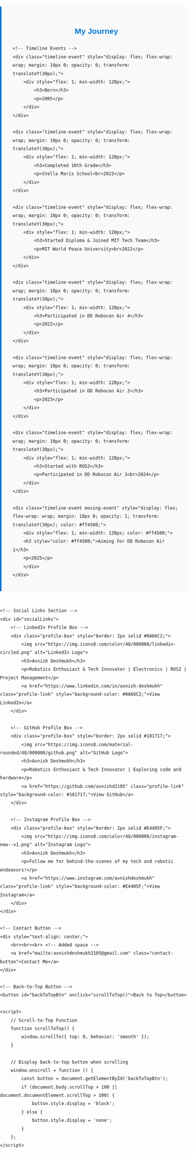 <html lang="en">
<head>
    <meta charset="UTF-8">
    <meta name="viewport" content="width=device-width, initial-scale=1.0">
    <title>Avnish Deshmukh - Robotics Enthusiast</title>
    <link rel="icon" sizes="32x32" href="favicon-32x32.png" type="image/png">
    <link rel="icon" sizes="16x16" href="favicon-16x16.png" type="image/png">
    <style>
        /* General Styles */
        body {
            font-family: Arial, sans-serif;
            line-height: 1.6;
            margin: 0;
            padding: 0;
            height: 120px;
            box-sizing: border-box;
        }

        h1, h2, h3 {
            margin: 0;
        }

        p {
            margin: 10px 0;
        }

        /* Flex Layout for Profile Section */
        .profile-container {
            display: flex;
            flex-wrap: wrap;
            justify-content: center;
            align-items: center;
            margin: 20px;
        }

        .profile-container img {
            border-radius: 50%;
            width: 200px;
            height: 200px;
            margin: 10px;
            max-width: 100%;
            height: auto;
        }

        .profile-text {
            max-width: 600px;
            text-align: center;
            margin: 10px;
        }

        /* Journey Timeline */
        #journeyTimeline {
            position: relative;
            max-width: 100%;
            margin: 0 auto 40px;
            padding: 20px 20px 20px 30px;
            border-left: 4px solid #0078D4;
            background-color: #f9f9f9;
        }

        .timeline-event {
            margin: 20px 0;
            position: relative;
            padding-left: 60px;
        }

        .timeline-event::before {
            content: attr(data-year);
            font-weight: bold;
            color: #0078D4;
            position: absolute;
            left: -70px;
            top: 0;
            font-size: 0.9em;
        }

        .timeline-event::after {
            content: '';
            position: absolute;
            left: -7px;
            top: 0;
            width: 16px;
            height: 16px;
            background-color: #0078D4;
            border-radius: 50%;
        }

        .timeline-event > div {
            background: white;
            padding: 10px;
            border-radius: 8px;
            box-shadow: 0 2px 5px rgba(0, 0, 0, 0.2);
        }

        .timeline-event h3 {
            color: #0078D4;
        }

        /* Social Links Section */
        #socialLinks {
            display: flex;
            flex-wrap: wrap;
            justify-content: space-between;
            gap: 20px;
            margin-top: 20px;
        }

        .profile-box {
            border-radius: 12px;
            padding: 15px;
            flex: 1 1 300px;
            display: flex;
            flex-direction: column;
            align-items: center;
            background-color: #f0f8ff;
            transition: transform 0.3s;
            min-width: 250px;
        }

        .profile-box img {
            border-radius: 50%;
            margin-bottom: 10px;
            width: 48px;
            height: 48px;
        }

        .profile-link {
            text-decoration: none;
            color: white;
            padding: 5px 8px;
            border-radius: 8px;
            margin-top: 10px;
            display: inline-block;
        }

        /* Contact Button */
        .contact-button {
            display: inline-block;
            border-radius: 12px;
            background-color: #0078D4;
            color: white;
            text-decoration: none;
            padding: 10px 20px;
            transition: background-color 0.3s, transform 0.3s;
            margin: 60px 0 20px; /* Added margin for spacing */
        }

        .contact-button:hover {
            background-color: #005999;
            transform: scale(1.05);
        }

        /* Back-to-Top Button */
        #backToTopBtn {
            display: none;
            position: fixed;
            bottom: 40px;
            right: 40px;
            background-color: #333;
            color: white;
            border: none;
            padding: 10px 20px;
            border-radius: 5px;
            cursor: pointer;
            z-index: 1000;
        }

        /* Responsive Design */
        @media (max-width: 768px) {
            .profile-container {
                flex-direction: column;
            }

            .timeline-event {
                padding-left: 50px;
            }

            .timeline-event::before {
                left: -55px;
            }

            #socialLinks {
                flex-direction: column;
            }

            .profile-box {
                margin: 10px 0;
            }

            #backToTopBtn {
                padding: 8px 16px;
                font-size: 0.9em;
                bottom: 20px;
            }
        }

        @media (max-width: 480px) {
            .timeline-event {
                padding-left: 30px; /* Reduced padding for smaller screens */
            }

            .timeline-event::before {
                left: -30px; /* Adjust year label position */
                font-size: 0.8em; /* Smaller font size for mobile */
            }

            .timeline-event > div {
                padding: 10px; /* Adjust padding */
            }
        }
    </style>
</head>
<body>

<!-- Profile Section -->
<div class="profile-container" style="text-align: center; margin-top: 20px;">
    <img id="profilePicture" src="./profile_picture.jpeg" alt="Profile Picture" style="width: 200px; height: auto; transform: scale(0); transition: transform 0.5s ease-in-out;" />
    <div class="profile-text">
        <h2 style="color: #0078D4;">Hi! I am Avnish Deshmukh.</h2>
        <p>
            A 🤖 robotics enthusiast, tech team member at MTT ROBOCON, and a dedicated learner passionate about 🔧 electronics, 💻 coding, and 🛠️ mechanical design. 
            I love solving complex problems and pushing the boundaries of technology. Living with ⚡ epilepsy has taught me resilience and has been an integral 
            part of my journey, shaping who I am today. Welcome to my personal website, where I share my projects, experiences, and insights from the world of 
            robotics and beyond! 🚀
        </p>
    </div>
</div>

<script>
    // Wait for the image to load before scaling it
    window.onload = function() {
        const img = document.getElementById('profilePicture');
        img.style.transform = 'scale(1)'; // Zoom in the image
    };
</script>

<div class="logo-slider-wrapper">
    <div class="logo-slider-container">
        <div class="logo-slider">
            <div class="logo-group">
		    <img src="./logos/logo1.png" alt="Logo 1">
		    <img src="./logos/logo2.png" alt="Logo 2">
		    <img src="./logos/logo3.png" alt="Logo 3">
		    <img src="./logos/logo4.png" alt="Logo 4">
		    <img src="./logos/logo5.png" alt="Logo 5">
		    <img src="./logos/logo6.png" alt="Logo 6">
		    <img src="./logos/logo7.png" alt="Logo 7">
		    <img src="./logos/logo8.png" alt="Logo 8">
		    <img src="./logos/logo9.png" alt="Logo 9">
		    <img src="./logos/logo10.png" alt="Logo 10">
		    <img src="./logos/logo11.png" alt="Logo 11">
		    <img src="./logos/logo12.png" alt="Logo 12">
		    <img src="./logos/logo13.png" alt="Logo 13">
		    <img src="./logos/logo14.png" alt="Logo 14">
		    <img src="./logos/logo15.png" alt="Logo 15">
		    <img src="./logos/logo16.png" alt="Logo 16">
		    <img src="./logos/logo17.png" alt="Logo 17">
		    <img src="./logos/logo18.png" alt="Logo 18">
		    <img src="./logos/logo19.png" alt="Logo 19">
		    <img src="./logos/logo20.png" alt="Logo 20">
		    <img src="./logos/logo21.png" alt="Logo 21">
		    <img src="./logos/logo22.png" alt="Logo 22">
		    <img src="./logos/logo23.png" alt="Logo 23">
            </div>
		    <div class="logo-group">
		    <img src="./logos/logo1.png" alt="Logo 1">
		    <img src="./logos/logo2.png" alt="Logo 2">
		    <img src="./logos/logo3.png" alt="Logo 3">
		    <img src="./logos/logo4.png" alt="Logo 4">
		    <img src="./logos/logo5.png" alt="Logo 5">
		    <img src="./logos/logo6.png" alt="Logo 6">
		    <img src="./logos/logo7.png" alt="Logo 7">
		    <img src="./logos/logo8.png" alt="Logo 8">
		    <img src="./logos/logo9.png" alt="Logo 9">
		    <img src="./logos/logo10.png" alt="Logo 10">
		    <img src="./logos/logo11.png" alt="Logo 11">
		    <img src="./logos/logo12.png" alt="Logo 12">
		    <img src="./logos/logo13.png" alt="Logo 13">
		    <img src="./logos/logo14.png" alt="Logo 14">
		    <img src="./logos/logo15.png" alt="Logo 15">
		    <img src="./logos/logo16.png" alt="Logo 16">
		    <img src="./logos/logo17.png" alt="Logo 17">
		    <img src="./logos/logo18.png" alt="Logo 18">
		    <img src="./logos/logo19.png" alt="Logo 19">
		    <img src="./logos/logo20.png" alt="Logo 20">
		    <img src="./logos/logo21.png" alt="Logo 21">
		    <img src="./logos/logo22.png" alt="Logo 22">
		    <img src="./logos/logo23.png" alt="Logo 23">
            </div>
        </div>
    </div>
</div>

<style>
	body {
	    margin: 0;
	    padding: 0;
	    overflow-x: hidden; /* Prevent horizontal scroll */
	}
	
	.logo-slider-container {
	    width: 100vw; /* Full viewport width */
	    overflow: hidden;
	    margin: 0;
	    padding: 0;
	    position: absolute; /* Keep in document flow */
	    left: 0;
	}
	
	.logo-slider {
	    display: flex;
	    flex-wrap: nowrap; /* Prevents wrapping */
	    animation: scroll 40s linear infinite; /* Adjust duration as needed */
	    gap: 20px; /* Ensure there's space between logo groups */
	}
	
	.logo-slider img {
	    width: auto; /* Let width adjust based on height */
	    height: 80px; /* Fixed height */
	    border-radius: 15px;
	    object-fit: contain; /* Maintain aspect ratio */
	}
	
	.logo-group {
	    display: flex;
	    gap: 20px; /* Adjust spacing as needed */
	    flex-shrink: 0; /* Prevent images from shrinking */
	}
	
	/* For smaller screens */
	@media (max-width: 768px) {
	    .logo-slider img {
	        height: 50px; /* Smaller height for mobile */
	    }
	    .logo-group {
	        gap: 10px; /* Reduce spacing on smaller screens */
	    }
	    .logo-slider {
	        gap: 10px; /* Adjust the overall gap */
	    }
	}
	
	@keyframes scroll {
	    0% {
	        transform: translateX(0);
	    }
	    100% {
	        transform: translateX(-200%); /* Scroll the entire width of the combined content */
	    }
	}

</style>

<div id="journeyTimeline" style="max-width: 800px; margin-top: 200px;">
    <h2 style="text-align: center; color: #0078D4;">My Journey</h2>

    <!-- Timeline Events -->
    <div class="timeline-event" style="display: flex; flex-wrap: wrap; margin: 10px 0; opacity: 0; transform: translateY(30px);">
        <div style="flex: 1; min-width: 120px;">
            <h3>Born</h3>
            <p>2005</p>
        </div>
    </div>

    <div class="timeline-event" style="display: flex; flex-wrap: wrap; margin: 10px 0; opacity: 0; transform: translateY(30px);">
        <div style="flex: 1; min-width: 120px;">
            <h3>Completed 10th Grade</h3>
            <p>Stella Maris School<br>2022</p>
        </div>
    </div>

    <div class="timeline-event" style="display: flex; flex-wrap: wrap; margin: 10px 0; opacity: 0; transform: translateY(30px);">
        <div style="flex: 1; min-width: 120px;">
            <h3>Started Diploma & Joined MIT Tech Team</h3>
            <p>MIT World Peace University<br>2022</p>
        </div>
    </div>

    <div class="timeline-event" style="display: flex; flex-wrap: wrap; margin: 10px 0; opacity: 0; transform: translateY(30px);">
        <div style="flex: 1; min-width: 120px;">
            <h3>Participated in DD Robocon Air 4</h3>
            <p>2022</p>
        </div>
    </div>

    <div class="timeline-event" style="display: flex; flex-wrap: wrap; margin: 10px 0; opacity: 0; transform: translateY(30px);">
        <div style="flex: 1; min-width: 120px;">
            <h3>Participated in DD Robocon Air 2</h3>
            <p>2023</p>
        </div>
    </div>

    <div class="timeline-event" style="display: flex; flex-wrap: wrap; margin: 10px 0; opacity: 0; transform: translateY(30px);">
        <div style="flex: 1; min-width: 120px;">
            <h3>Started with ROS2</h3>
            <p>Participated in DD Robocon Air 3<br>2024</p>
        </div>
    </div>

	<div class="timeline-event moving-event" style="display: flex; flex-wrap: wrap; margin: 10px 0; opacity: 1; transform: translateY(30px); color: #ff4500;">
	    <div style="flex: 1; min-width: 120px; color: #ff4500;">
		<h3 style="color: #ff4500;">Aiming for DD Robocon Air 1</h3>
		<p>2025</p>
	    </div>
	</div>
</div>

<style>
    @keyframes bounce {
        0%, 100% {
            transform: translateY(0);
        }
        50% {
            transform: translateY(-10px);
        }
    }

    @keyframes fadeInUp {
        from {
            opacity: 0;
            transform: translateY(30px);
        }
        to {
            opacity: 1;
            transform: translateY(0);
        }
    }

    .timeline-event {
        transition: opacity 0.5s ease-out, transform 0.5s ease-out;
    }

    .visible {
        animation: fadeInUp 0.5s forwards;
    }

    .moving-event {
        animation: bounce 1s infinite;
        color: #FF4500; /* Change to an eye-catching color, like orange-red */
        font-weight: bold; /* Make it bold */
    }
</style>

<script>
    document.addEventListener('scroll', function() {
        const elements = document.querySelectorAll('.timeline-event');
        elements.forEach(el => {
            const rect = el.getBoundingClientRect();
            if (rect.top < window.innerHeight && rect.bottom >= 0) {
                el.classList.add('visible');
            }
        });
    });
</script>

    <!-- Social Links Section -->
    <div id="socialLinks">
        <!-- LinkedIn Profile Box -->
        <div class="profile-box" style="border: 2px solid #0A66C2;">
            <img src="https://img.icons8.com/color/48/000000/linkedin-circled.png" alt="LinkedIn Logo">
            <h3>Avnish Deshmukh</h3>
            <p>Robotics Enthusiast & Tech Innovator | Electronics | ROS2 | Project Management</p>
            <a href="https://www.linkedin.com/in/avnish-deshmukh" class="profile-link" style="background-color: #0A66C2;">View LinkedIn</a>
        </div>

        <!-- GitHub Profile Box -->
        <div class="profile-box" style="border: 2px solid #181717;">
            <img src="https://img.icons8.com/material-rounded/48/000000/github.png" alt="GitHub Logo">
            <h3>Avnish Deshmukh</h3>
            <p>Robotics Enthusiast & Tech Innovator | Exploring code and hardware</p>
            <a href="https://github.com/avnishd2105" class="profile-link" style="background-color: #181717;">View GitHub</a>
        </div>

        <!-- Instagram Profile Box -->
        <div class="profile-box" style="border: 2px solid #E4405F;">
            <img src="https://img.icons8.com/color/48/000000/instagram-new--v1.png" alt="Instagram Logo">
            <h3>Avnish Deshmukh</h3>
            <p>Follow me for behind-the-scenes of my tech and robotic endeavors!</p>
            <a href="https://www.instagram.com/avnishdeshmukh" class="profile-link" style="background-color: #E4405F;">View Instagram</a>
        </div>
    </div>

    <!-- Contact Button -->
    <div style="text-align: center;">
        <br><br><br> <!-- Added space -->
        <a href="mailto:avnishdeshmukh2105@gmail.com" class="contact-button">Contact Me</a>
    </div>

    <!-- Back-to-Top Button -->
    <button id="backToTopBtn" onclick="scrollToTop()">Back to Top</button>

    <script>
        // Scroll-to-Top Function
        function scrollToTop() {
            window.scrollTo({ top: 0, behavior: 'smooth' });
        }

        // Display back-to-top button when scrolling
        window.onscroll = function () {
            const button = document.getElementById('backToTopBtn');
            if (document.body.scrollTop > 100 || document.documentElement.scrollTop > 100) {
                button.style.display = 'block';
            } else {
                button.style.display = 'none';
            }
        };
    </script>

</body>
</html>
